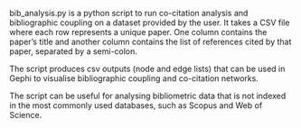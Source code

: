 bib_analysis.py is a python script to run co-citation analysis and bibliographic coupling on a dataset provided by the user.
It takes a CSV file where each row represents a unique paper. One column contains the paper’s title and another column contains the list of references cited by that paper, separated by a semi-colon.

The script produces csv outputs (node and edge lists) that can be used in Gephi to visualise bibliographic coupling and co-citation networks.

The script can be useful for analysing bibliometric data that is not indexed in the most commonly used databases, such as Scopus and Web of Science.
